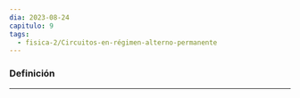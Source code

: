 ```yaml
---
dia: 2023-08-24
capitulo: 9
tags:
  - fisica-2/Circuitos-en-régimen-alterno-permanente
---
```

### Definición
---
